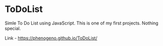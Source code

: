 # ToDoList
Simle To Do List using JavaScript. This is one of my first projects. Nothing special.

Link - https://phenogeno.github.io/ToDoList/
